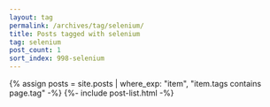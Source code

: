 ```yaml
---
layout: tag
permalink: /archives/tag/selenium/
title: Posts tagged with selenium
tag: selenium
post_count: 1
sort_index: 998-selenium
---
```

{% assign posts = site.posts | where_exp: "item", "item.tags contains page.tag" -%}
{%- include post-list.html -%}
